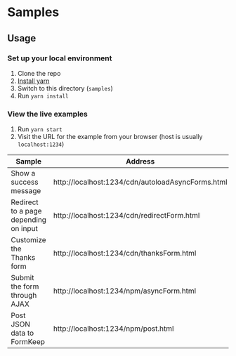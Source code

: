 # Samples

## Usage

### Set up your local environment

1. Clone the repo
1. [Install yarn](https://yarnpkg.com/lang/en/docs/install/#mac-stable)
1. Switch to this directory (`samples`)
1. Run `yarn install`

### View the live examples

1. Run `yarn start`
1. Visit the URL for the example from your browser (host is usually `localhost:1234`)

| Sample | Address |
| ------ | ------- |
| Show a success message | http://localhost:1234/cdn/autoloadAsyncForms.html |
| Redirect to a page depending on input | http://localhost:1234/cdn/redirectForm.html |
| Customize the Thanks form | http://localhost:1234/cdn/thanksForm.html |
| Submit the form through AJAX | http://localhost:1234/npm/asyncForm.html |
| Post JSON data to FormKeep | http://localhost:1234/npm/post.html |

